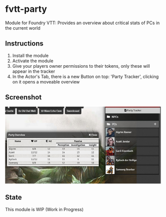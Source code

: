# fvtt-party
Module for Foundry VTT: Provides an overview about critical stats of PCs in the current world

## Instructions
1. Install the module
2. Activate the module
3. Give your players owner permissions to their tokens, only these will appear in the tracker
4. In the Actor's Tab, there is a new Button on top: 'Party Tracker', clicking on it opens a moveable overview

## Screenshot
![Alt text](docs/img/screenshot.jpg?raw=true "Player-owned tokens and the overview window")

## State
This module is WIP (Work in Progress)